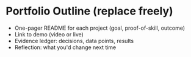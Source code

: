 # Portfolio Outline (replace freely)

- One-pager README for each project (goal, proof-of-skill, outcome)
- Link to demo (video or live)
- Evidence ledger: decisions, data points, results
- Reflection: what you'd change next time
